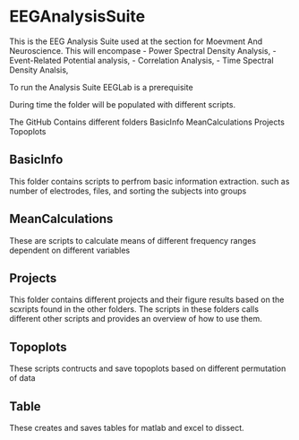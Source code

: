 # EEGAnalysisSuite
This is the EEG Analysis Suite used at the section for Moevment And Neuroscience. This will encompase -  Power Spectral Density Analysis, - Event-Related Potential analysis,  - Correlation Analysis,  - Time Spectral Density Analsis, 

To run the Analysis Suite EEGLab is a prerequisite

During time the folder will be populated with different scripts. 

The GitHub Contains different folders
BasicInfo 
MeanCalculations 
Projects
Topoplots

## BasicInfo
This folder contains scripts to perfrom basic information extraction. 
such as number of electrodes, files, and sorting the subjects into groups

## MeanCalculations 
These are scripts to calculate means of different frequency ranges dependent on different variables

## Projects 
This folder contains different projects and their figure results based on the scxripts found in the other folders. 
The scripts in these folders calls different other scripts and provides an overview of how to use them.

## Topoplots
These scripts contructs and save topoplots based on different permutation of data

## Table
These creates and saves tables for matlab and excel to dissect. 

